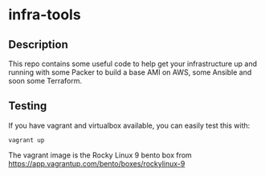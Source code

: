 # infra-tools

## Description

This repo contains some useful code to help get your infrastructure up and running with
some Packer to build a base AMI on AWS, some Ansible and soon some Terraform.

## Testing

If you have vagrant and virtualbox available, you can easily test this with:

```shell
vagrant up
```

The vagrant image is the Rocky Linux 9 bento box from <https://app.vagrantup.com/bento/boxes/rockylinux-9>
